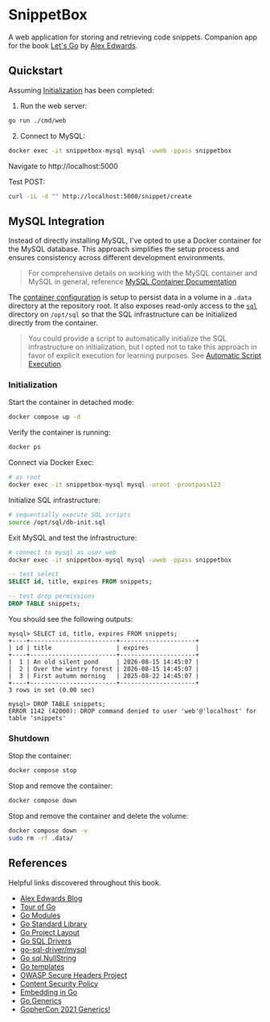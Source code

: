 # SnippetBox

A web application for storing and retrieving code snippets. Companion app for the book [Let's Go](https://lets-go.alexedwards.net/) by [Alex Edwards](https://github.com/alexedwards).

## Quickstart

Assuming [Initialization](#initialization) has been completed:

1. Run the web server:

```sh
go run ./cmd/web
```

2. Connect to MySQL:

```sh
docker exec -it snippetbox-mysql mysql -uweb -ppass snippetbox
```

Navigate to http://localhost:5000

Test POST:

```sh
curl -iL -d "" http://localhost:5000/snippet/create
```

## MySQL Integration

Instead of directly installing MySQL, I've opted to use a Docker container for the MySQL database. This approach simplifies the setup process and ensures consistency across different development environments.

> For comprehensive details on working with the MySQL container and MySQL in general, reference [MySQL Container Documentation](./_docs/mysql-container.md)

The [container configuration](./docker-compose.yml) is setup to persist data in a volume in a `.data` directory at the repository root. It also exposes read-only access to the [`sql`](./sql) directory on `/opt/sql` so that the SQL infrastructure can be initialized directly from the container.

> You could provide a script to automatically initialize the SQL infrastructure on initialization, but I opted not to take this approach in favor of explicit execution for learning purposes. See [Automatic Script Execution](./_docs/mysql-container.md#automatic-script-execution).

### Initialization

Start the container in detached mode:

```bash
docker compose up -d
```

Verify the container is running:

```bash
docker ps
```

Connect via Docker Exec:

```sh
# as root
docker exec -it snippetbox-mysql mysql -uroot -prootpass123
```

Initialize SQL infrastructure:

```sh
# sequentially execute SQL scripts
source /opt/sql/db-init.sql
```

Exit MySQL and test the infrastructure:

```sh
# connect to mysql as user web
docker exec -it snippetbox-mysql mysql -uweb -ppass snippetbox
```

```sql
-- test select
SELECT id, title, expires FROM snippets;

-- test drop permissions
DROP TABLE snippets;
```

You should see the following outputs:

```
mysql> SELECT id, title, expires FROM snippets;
+----+------------------------+---------------------+
| id | title                  | expires             |
+----+------------------------+---------------------+
|  1 | An old silent pond     | 2026-08-15 14:45:07 |
|  2 | Over the wintry forest | 2026-08-15 14:45:07 |
|  3 | First autumn morning   | 2025-08-22 14:45:07 |
+----+------------------------+---------------------+
3 rows in set (0.00 sec)

mysql> DROP TABLE snippets;
ERROR 1142 (42000): DROP command denied to user 'web'@'localhost' for table 'snippets'
```

### Shutdown

Stop the container:

```bash
docker compose stop
```

Stop and remove the container:

```bash
docker compose down
```

Stop and remove the container and delete the volume:

```bash
docker compose down -v
sudo rm -rf .data/
```

## References

Helpful links discovered throughout this book.

- [Alex Edwards Blog](https://www.alexedwards.net/blog)
- [Tour of Go](https://go.dev/tour/welcome/1)
- [Go Modules](https://go.dev/wiki/Modules)
- [Go Standard Library](https://pkg.go.dev/std)
- [Go Project Layout](https://go.dev/doc/modules/layout)
- [Go SQL Drivers](https://go.dev/wiki/SQLDrivers)
- [go-sql-driver/mysql](https://github.com/go-sql-driver/mysql)
- [Go sql.NullString](https://gist.github.com/alexedwards/dc3145c8e2e6d2fd6cd9)
- [Go templates](https://pkg.go.dev/text/template)
- [OWASP Secure Headers Project](https://owasp.org/www-project-secure-headers/)
- [Content Security Policy](https://developer.mozilla.org/en-US/docs/Web/HTTP/Guides/CSP)
- [Embedding in Go](https://eli.thegreenplace.net/2020/embedding-in-go-part-1-structs-in-structs/)
- [Go Generics](https://go.dev/doc/tutorial/generics)
- [GopherCon 2021 Generics!](https://www.youtube.com/watch?v=Pa_e9EeCdy8)
